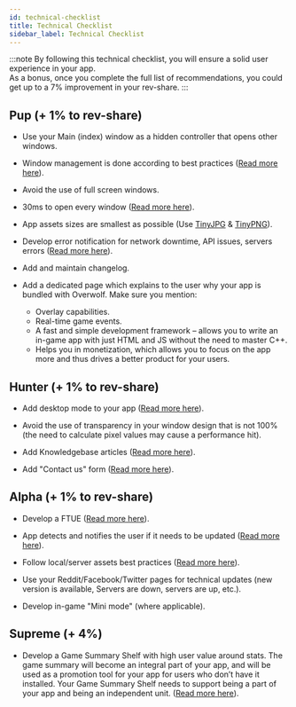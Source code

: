 ```yaml
---
id: technical-checklist
title: Technical Checklist
sidebar_label: Technical Checklist
---
```


:::note
By following this technical checklist, you will ensure a solid user experience in your app.  
As a bonus, once you complete the full list of recommendations, you could get up to a 7% improvement in your rev-share.
:::

## Pup (+ 1% to rev-share)

* Use your Main (index) window as a hidden controller that opens other windows.

* Window management is done according to best practices ([Read more here](../topics/using-overwolf-windows)).

* Avoid the use of full screen windows.

* 30ms to open every window ([Read more here](../topics/launch-time-performance)).

* App assets sizes are smallest as possible (Use [TinyJPG](https://tinyjpg.com/) & [TinyPNG](https://tinypng.com/)).

* Develop error notification for network downtime, API issues, servers errors ([Read more here](../topics/user-flow-and-error-handling)).

* Add and maintain changelog.

* Add a dedicated page which explains to the user why your app is bundled with Overwolf. Make sure you mention:  

  * Overlay capabilities.
  * Real-time game events.
  * A fast and simple development framework – allows you to write an in-game app with just HTML and JS without the need to master C++.
  * Helps you in monetization, which allows you to focus on the app more and thus drives a better product for your users.

## Hunter (+ 1% to rev-share)

* Add desktop mode to your app ([Read more here](../topics/app-specific-experience)).

* Avoid the use of transparency in your window design that is not 100% (the need to calculate pixel values may cause a performance hit).

* Add Knowledgebase articles ([Read more here](add-a-knowledge-base-to-app)).

* Add "Contact us" form ([Read more here](../topics/best-practices-overview)).

## Alpha (+ 1% to rev-share)

* Develop a FTUE ([Read more here](../topics/first-time-user-experience)).

* App detects and notifies the user if it needs to be updated ([Read more here](submit-an-app-update)).

* Follow local/server assets best practices ([Read more here](../topics/launch-time-performance)).

* Use your Reddit/Facebook/Twitter pages for technical updates (new version is available, Servers are down, servers are up, etc.).

* Develop in-game "Mini mode" (where applicable).

## Supreme (+ 4%)

* Develop a Game Summary Shelf with high user value around stats. The game summary will become an integral part of your app, and will be used as a promotion tool for your app for users who don’t have it installed. Your Game Summary Shelf needs to support being a part of your app and being an independent unit. ([Read more here](../api/overwolf-egs)).